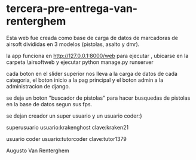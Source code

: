 # tercera-pre-entrega-van-renterghem

Esta web fue creada como base de carga de datos de marcadoras de airsoft divididas en 3 modelos (pistolas, asalto y dmr).

la app funciona en http://127.0.0.1:8000/web para ejecutar , ubicarse en la carpeta \airsoftweb y ejecutar python manage.py runserver 

cada boton en el slider superior nos lleva a la carga de datos de cada categoria, el boton inicio a la pag principal y el boton admin a la administracion de django.

se deja un boton "buscador de pistolas" para hacer busquedas de pistolas en la base de datos segun sus fps.

se dejan creador un super usuario y un usuario coder:}

superusuario
usuario:krakenghost
clave:kraken21

usuario coder
usuario:tutorcoder
clave:tutor1379

Augusto Van Renterghem
